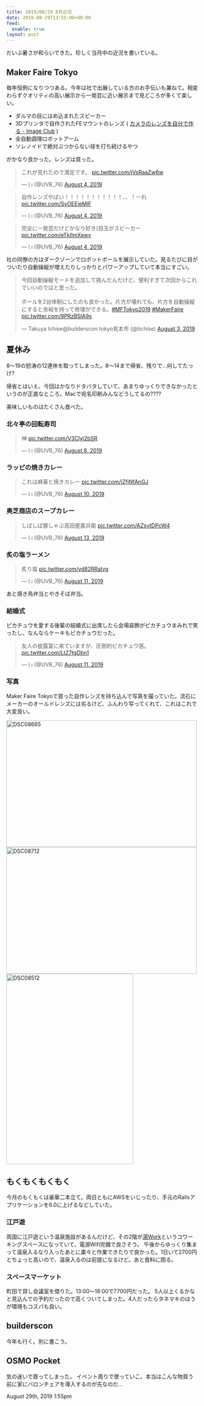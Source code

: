 ```yaml
---
title: 2019/08/29 8月近況
date: 2019-08-29T13:55:00+09:00
feed:
  enable: true
layout: post
---
```

<p>だいぶ暑さが和らいできた。珍しく当月中の近況を書いている。</p>    <h2>Maker Faire Tokyo</h2>    <p>      毎年恒例になりつつある。今年は社で出展している方のお手伝いも兼ねて。相変わらずクオリティの高い展示から一発芸に近い展示まで見どころが多くて楽しい。    </p>    <ul>      <li>ダルマの目にはめ込まれたスピーカー</li>      <li>        3Dプリンタで自作されたFEマウントのレンズ (        <a href="https://i-m-a-g-e.club/tettor/" target="_blank">カメラのレンズを自分で作る - Image Club</a>        )      </li>      <li>全自動調理ロボットアーム</li>      <li>ソレノイドで絶対ぶつからない球を打ち続けるやつ</li>    </ul>    <p>がかなり良かった。レンズは買った。</p>    <blockquote class="twitter-tweet">      <p lang="ja" dir="ltr">        これが見れたので満足です。        <a href="https://t.co/jVsRaaZw6w" target="_blank">pic.twitter.com/jVsRaaZw6w</a>      </p>      — Ɩ ı (@UVB_76)      <a href="https://twitter.com/UVB_76/status/1157898053078020096?ref_src=twsrc%5Etfw" target="_blank">August 4, 2019</a>    </blockquote>    <script async src="https://platform.twitter.com/widgets.js" charset="utf-8"></script>    <blockquote class="twitter-tweet">      <p lang="ja" dir="ltr">        自作レンズやばい！！！！！！！！！！！、、！ーれ        <a href="https://t.co/SyOEEieMlF" target="_blank">pic.twitter.com/SyOEEieMlF</a>      </p>      — Ɩ ı (@UVB_76)      <a href="https://twitter.com/UVB_76/status/1157850871163576320?ref_src=twsrc%5Etfw" target="_blank">August 4, 2019</a>    </blockquote>    <script async src="https://platform.twitter.com/widgets.js" charset="utf-8"></script>    <blockquote class="twitter-tweet">      <p lang="ja" dir="ltr">        完全に一発芸だけどかなり好き(目玉がスピーカー        <a href="https://t.co/eTkIImXewv" target="_blank">pic.twitter.com/eTkIImXewv</a>      </p>      — Ɩ ı (@UVB_76)      <a href="https://twitter.com/UVB_76/status/1157893702800424962?ref_src=twsrc%5Etfw" target="_blank">August 4, 2019</a>    </blockquote>    <script async src="https://platform.twitter.com/widgets.js" charset="utf-8"></script>    <p>      社の同僚の方はダークゾーンでロボットボールを展示していた。見るたびに目がついたり自動操縦が増えたりしっかりとパワーアップしていて本当にすごい。    </p>    <blockquote class="twitter-tweet">      <p lang="ja" dir="ltr">        今回自動操縦モードを追加して挑んだんだけど、便利すぎて次回からこれでいいのではと思った。<br><br>ボールを2台体制にしたのも良かった。片方が壊れても、片方を自動操縦にすると余裕を持って修理ができる。<a href="https://twitter.com/hashtag/MFTokyo2019?src=hash&amp;ref_src=twsrc%5Etfw" target="_blank">#MFTokyo2019</a>        <a href="https://twitter.com/hashtag/MakerFaire?src=hash&amp;ref_src=twsrc%5Etfw" target="_blank">#MakerFaire</a>        <a href="https://t.co/9PRzB5IA9s" target="_blank">pic.twitter.com/9PRzB5IA9s</a>      </p>      — Takuya Ichise@builderscon tokyo見本市 (@tichise)      <a href="https://twitter.com/tichise/status/1157639106425262080?ref_src=twsrc%5Etfw" target="_blank">August 3, 2019</a>    </blockquote>    <script async src="https://platform.twitter.com/widgets.js" charset="utf-8"></script>    <h2>夏休み</h2>    <p>      8〜19の怒涛の12連休を取ってしまった。8〜14まで帰省、残りで…何してたっけ?    </p>    <p>      帰省とはいえ、今回はかなりドタバタしていて、あまりゆっくりできなかったというのが正直なところ。Macで宛名印刷みんなどうしてるの????    </p>    <p>美味しいものはたくさん食べた。</p>    <h3>北々亭の回転寿司</h3>    <blockquote class="twitter-tweet">      <p lang="ja" dir="ltr">        神        <a href="https://t.co/V3Clyj2bSR" target="_blank">pic.twitter.com/V3Clyj2bSR</a>      </p>      — Ɩ ı (@UVB_76)      <a href="https://twitter.com/UVB_76/status/1159407485146419200?ref_src=twsrc%5Etfw" target="_blank">August 8, 2019</a>    </blockquote>    <script async src="https://platform.twitter.com/widgets.js" charset="utf-8"></script>    <h3>ラッピの焼きカレー</h3>    <blockquote class="twitter-tweet">      <p lang="ja" dir="ltr">        これは麻薬と焼きカレー        <a href="https://t.co/jZfjNfAnGJ" target="_blank">pic.twitter.com/jZfjNfAnGJ</a>      </p>      — Ɩ ı (@UVB_76)      <a href="https://twitter.com/UVB_76/status/1160316480078020609?ref_src=twsrc%5Etfw" target="_blank">August 10, 2019</a>    </blockquote>    <script async src="https://platform.twitter.com/widgets.js" charset="utf-8"></script>    <h3>奥芝商店のスープカレー</h3>    <blockquote class="twitter-tweet">      <p lang="ja" dir="ltr">        しばしば豚しゃぶ高田屋嘉兵衛        <a href="https://t.co/AZsytDPcW4" target="_blank">pic.twitter.com/AZsytDPcW4</a>      </p>      — Ɩ ı (@UVB_76)      <a href="https://twitter.com/UVB_76/status/1161234017707933696?ref_src=twsrc%5Etfw" target="_blank">August 13, 2019</a>    </blockquote>    <script async src="https://platform.twitter.com/widgets.js" charset="utf-8"></script>    <h3>炙の塩ラーメン</h3>    <blockquote class="twitter-tweet">      <p lang="ja" dir="ltr">        炙り塩        <a href="https://t.co/yd82RRaIvg" target="_blank">pic.twitter.com/yd82RRaIvg</a>      </p>      — Ɩ ı (@UVB_76)      <a href="https://twitter.com/UVB_76/status/1160512500049174528?ref_src=twsrc%5Etfw" target="_blank">August 11, 2019</a>    </blockquote>    <script async src="https://platform.twitter.com/widgets.js" charset="utf-8"></script>    <p>あと焼き鳥弁当とやきそば弁当。</p>    <h3>結婚式</h3>    <p>      ピカチュウを愛する後輩の結婚式に出席したら会場装飾がピカチュウまみれで笑ったし、なんならケーキもピカチュウだった。    </p>    <blockquote class="twitter-tweet">      <p lang="ja" dir="ltr">        友人の披露宴に来ていますが、圧倒的ピカチュウ感。        <a href="https://t.co/LtZ7tgDbn1" target="_blank">pic.twitter.com/LtZ7tgDbn1</a>      </p>      — Ɩ ı (@UVB_76)      <a href="https://twitter.com/UVB_76/status/1160416370783207425?ref_src=twsrc%5Etfw" target="_blank">August 11, 2019</a>    </blockquote>    <script async src="https://platform.twitter.com/widgets.js" charset="utf-8"></script>    <h3>写真</h3>    <p>      Maker Faire      Tokyoで買った自作レンズを持ち込んで写真を撮っていた。流石にメーカーのオールドレンズには劣るけど、ふんわり写ってくれて、これはこれで大変良い。    </p>    <p>      <a data-flickr-embed="true" href="https://www.flickr.com/photos/uvb_76/48556790502/in/album-72157710363217671/" title="DSC08665" target="_blank"><img src="https://live.staticflickr.com/65535/48556790502_6248408b04.jpg" width="500" height="333" alt="DSC08665"></a>      <script async src="//embedr.flickr.com/assets/client-code.js" charset="utf-8"></script>      <a data-flickr-embed="true" href="https://www.flickr.com/photos/uvb_76/48556654101/in/album-72157710363217671/" title="DSC08712" target="_blank"><img src="https://live.staticflickr.com/65535/48556654101_9f7672b707.jpg" width="500" height="333" alt="DSC08712"></a>      <script async src="//embedr.flickr.com/assets/client-code.js" charset="utf-8"></script>      <a data-flickr-embed="true" href="https://www.flickr.com/photos/uvb_76/48556793337/in/album-72157710363217671/" title="DSC08512" target="_blank"><img src="https://live.staticflickr.com/65535/48556793337_0d0a128916.jpg" width="333" height="500" alt="DSC08512"></a>      <script async src="//embedr.flickr.com/assets/client-code.js" charset="utf-8"></script>    </p>    <h2>もくもくもくもく</h2>    <p>      今月のもくもくは豪華二本立て。両日ともにAWSをいじったり、手元のRailsアプリケーションを6.0に上げるなどしていた。    </p>    <h3>江戸遊</h3>    <p>      両国に江戸遊という温泉施設があるんだけど、その2階が<a href="https://www.edoyu.com/ryougoku/yuwork" target="_blank">湯Work</a>というコワーキングスペースになっていて、電源Wifi完備で良さそう。      午後からゆっくり集まって温泉入るなり入ったあとに粛々と作業できたりで良かった。1日いて2700円とちょっと高いので、温泉入るのは前提になるけど。あと食料に困る。    </p>    <h3>スペースマーケット</h3>    <p>      町田で貸し会議室を借りた。13:00〜18:00で7700円だった。      5人以上くるかなと見込んでの予約だったので高くついてしまった。4人だったらタネマキのほうが環境もコスパも良い。    </p>    <h2>builderscon</h2>    <p>今年も行く。別に書こう。</p>    <h2>OSMO Pocket</h2>    <p>      気の迷いで買ってしまった。      イベント周りで使っていこ。本当はこんな物買う前に家にバロンチェアを導入するのが先なのだ…    </p>    <div id="footer">      <span id="timestamp"> August 29th, 2019 1:55pm </span>    </div>
